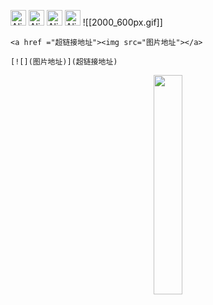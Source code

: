 

<img src="https://cdn.jsdelivr.net/gh/baib-web/img/Android-Emblem.png" alt="Alien Monster" height="25" />  <img src="https://cdn.jsdelivr.net/gh/baib-web/img/ne6ukkej06t71.png" alt="Alien Monster" height="25" /> <img src="https://cdn.jsdelivr.net/gh/baib-web/img/Apple%20Store.png" alt="Alien Monster" height="25" /> <img src="https://cdn.jsdelivr.net/gh/baib-web/img/Finder_Icon_macOS_Big_Sur.png" alt="Alien Monster" height="25" />
![[2000_600px.gif]]
```
<a href ="超链接地址"><img src="图片地址"></a>
```


```
[![](图片地址)](超链接地址)
```

<div align="center"><a href ="https://tr.m.wikipedia.org/wiki/Dosya:Finder_Icon_macOS_Big_Sur.png"><img src="https://3acf33aa.telegraph-image-bnz.pages.dev/file/f959f77abb5efafdb3b3b.png" height="30%"></a></div>